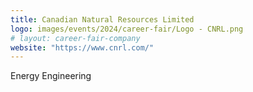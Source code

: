 ```yaml
---
title: Canadian Natural Resources Limited
logo: images/events/2024/career-fair/Logo - CNRL.png
# layout: career-fair-company
website: "https://www.cnrl.com/"
---
```


Energy Engineering
